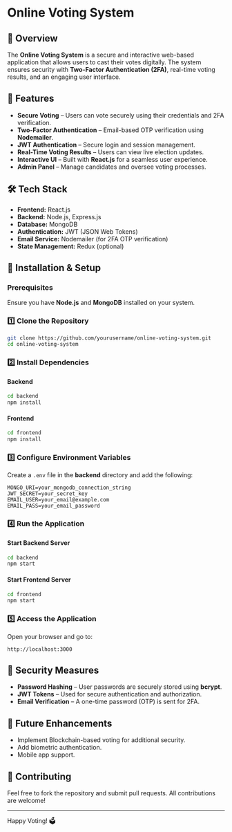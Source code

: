 # Online Voting System

## 📝 Overview
The **Online Voting System** is a secure and interactive web-based application that allows users to cast their votes digitally. The system ensures security with **Two-Factor Authentication (2FA)**, real-time voting results, and an engaging user interface.

## 🚀 Features
- **Secure Voting** – Users can vote securely using their credentials and 2FA verification.
- **Two-Factor Authentication** – Email-based OTP verification using **Nodemailer**.
- **JWT Authentication** – Secure login and session management.
- **Real-Time Voting Results** – Users can view live election updates.
- **Interactive UI** – Built with **React.js** for a seamless user experience.
- **Admin Panel** – Manage candidates and oversee voting processes.

## 🛠️ Tech Stack
- **Frontend:** React.js
- **Backend:** Node.js, Express.js
- **Database:** MongoDB
- **Authentication:** JWT (JSON Web Tokens)
- **Email Service:** Nodemailer (for 2FA OTP verification)
- **State Management:** Redux (optional)

## 📜 Installation & Setup

### Prerequisites
Ensure you have **Node.js** and **MongoDB** installed on your system.

### 1️⃣ Clone the Repository
```sh
git clone https://github.com/yourusername/online-voting-system.git
cd online-voting-system
```

### 2️⃣ Install Dependencies
#### Backend
```sh
cd backend
npm install
```
#### Frontend
```sh
cd frontend
npm install
```

### 3️⃣ Configure Environment Variables
Create a `.env` file in the **backend** directory and add the following:
```env
MONGO_URI=your_mongodb_connection_string
JWT_SECRET=your_secret_key
EMAIL_USER=your_email@example.com
EMAIL_PASS=your_email_password
```

### 4️⃣ Run the Application
#### Start Backend Server
```sh
cd backend
npm start
```
#### Start Frontend Server
```sh
cd frontend
npm start
```

### 5️⃣ Access the Application
Open your browser and go to:
```
http://localhost:3000
```

## 🔐 Security Measures
- **Password Hashing** – User passwords are securely stored using **bcrypt**.
- **JWT Tokens** – Used for secure authentication and authorization.
- **Email Verification** – A one-time password (OTP) is sent for 2FA.

## 🎯 Future Enhancements
- Implement Blockchain-based voting for additional security.
- Add biometric authentication.
- Mobile app support.

## 🤝 Contributing
Feel free to fork the repository and submit pull requests. All contributions are welcome!

---
Happy Voting! 🗳️

